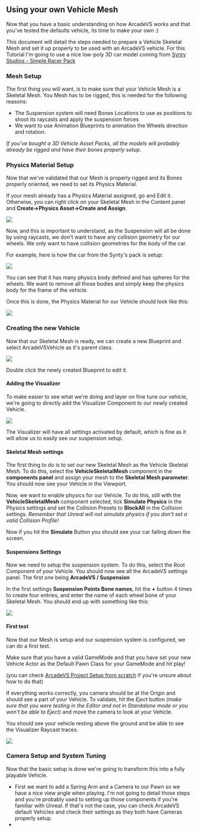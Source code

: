 ## Using your own Vehicle Mesh

Now that you have a basic understanding on how ArcadeVS works and that you've tested the defaults vehicle, its time to make your own :)

This document will detail the steps needed to prepare a Vehicle Skeletal Mesh and set it up properly to be used with an ArcadeVS vehicle.
For this Tutorial I'm going to use a nice low-poly 3D car model coming from [Synty Studios - Simple Racer Pack](https://www.unrealengine.com/marketplace/en-US/simple-racer)

### Mesh Setup

The first thing you will want, is to make sure that your Vehicle Mesh is a Skeletal Mesh. You Mesh has to be rigged, this is needed for the following reasons:
- The Suspension system will need Bones Locations to use as positions to shoot its raycasts and apply the suspension forces
- We want to use Animation Blueprints to animation the Wheels direction and rotation.

*If you've bought a 3D Vehicle Asset Packs, all the models will probably already be rigged and have their bones properly setup.*

### Physics Material Setup

Now that we've validated that our Mesh is properly rigged and its Bones properly oriented, we need to set its Physics Material. 

If your mesh already has a Physics Material assigned, go and Edit it. Otherwise, you can right click on your Skeletal Mesh in the Content panel and **Create->Physics Asset->Create and Assign**.

![](/assets/images/tut_vehicle_3.png)

Now, and this is important to understand, as the Suspension will all be done by using raycasts, we don't want to have any collision geometry for our wheels. We only want to have collision geometries for the body of the car. 

For example, here is how the car from the Synty's pack is setup:

![](/assets/images/tut_vehicle_4.png)

You can see that it has many physics body defined and has spheres for the wheels. We want to remove all those bodies and simply keep the physics body for the frame of the vehicle. 

Once this is done, the Physics Material for our Vehicle should look like this:

![](/assets/images/tut_vehicle_5.png)

### Creating the new Vehicle

Now that our Skeletal Mesh is ready, we can create a new Blueprint and select ArcadeVSVehicle as it's parent class.

![](/assets/images/tut_vehicle_2.png)

Double click the newly created Blueprint to edit it.

#### Adding the Visualizer

To make easier to see what we're doing and layer on fine tune our vehicle, we're going to directly add the Visualizer Component to our newly created Vehicle.

![](/assets/images/tut_vehicle_7.png)

The Visualizer will have all settings activated by default, which is fine as it will allow us to easily see our suspension setup.

#### Skeletal Mesh settings

The first thing to do is to set our new Skeletal Mesh as the Vehicle Skeletal Mesh. To do this, select the **VehicleSkeletalMesh** component in the **components panel** and assign your mesh to the **Skeletal Mesh parameter**. You should now see your Vehicle in the Viewport.

Now, we want to enable physics for our Vehicle. To do this, still with the **VehicleSkeletalMesh** component selected, tick **Simulate Physics** in the Physics settings and set the Collision Presets to **BlockAll** in the Collision settings. *Remember that Unreal will not simulate physics if you don't set a valid Collision Profile!*

Now if you hit the **Simulate** Button you should see your car falling down the screen.

#### Suspensions Settings

Now we need to setup the suspension system. To do this, select the Root Component of your Vehicle. You should now see all the ArcadeVS settings panel.
The first one being **ArcadeVS / Suspension**

In the first settings **Suspension Points Bone names**, hit the **+** button 4 times to create four entries, and enter the name of each wheel bone of your Skeletal Mesh. 
You should end up with something like this:

![](/assets/images/tut_vehicle_6.png)

#### First test

Now that our Mesh is setup and our suspension system is configured, we can do a first test. 

Make sure that you have a valid GameMode and that you have set your new Vehicle Actor as the Default Pawn Class for your GameMode and hit play!

(you can check [ArcadeVS Project Setup from scratch](tutorial_projectsetup) if you're unsure about how to do that)

If everything works correctly, you camera should be at the Origin and should see a part of your Vehicle. To validate, hit the *Eject* button *(make sure that you were testing in the Editor and not in Standalone mode or you won't be able to Eject)* and move the camera to look at your Vehicle.

You should see your vehicle resting above the ground and be able to see the Visualizer Raycast traces.

![](/assets/images/tut_vehicle_8.png)


### Camera Setup and System Tuning

Now that the basic setup is done we're going to transform this into a fully playable Vehicle.

- First we want to add a Spring Arm and a Camera to our Pawn so we have a nice view angle when playing. I'm not going to detail those steps and you're probably used to setting up those components if you're familiar with Unreal.
If that's not the case, you can check ArcadeVS default Vehicles and check their settings as they both have Cameras properly setup.
-


